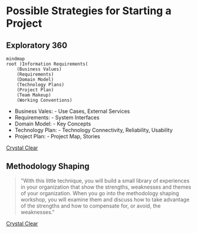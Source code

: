 # Possible Strategies for Starting a Project

## Exploratory 360

```mermaid
mindmap
root )Information Requirements(
    (Business Values)
    (Requirements)
    (Domain Model)
    (Technology Plans)
    (Project Plan)
    (Team Makeup)
    (Working Conventions)
```

* Business Vales: - Use Cases, External Services
* Requirements: - System Interfaces
* Domain Model: - Key Concepts
* Technology Plan: - Technology Connectivity, Reliability, Usability
* Project Plan: - Project Map, Stories

[Crystal Clear](https://www.researchgate.net/profile/Alistair-Cockburn/publication/234820806_Crystal_clear_a_human-powered_methodology_for_small_teams/links/56d434b508ae2ea08cf8e07a/Crystal-clear-a-human-powered-methodology-for-small-teams.pdf)

## Methodology Shaping

> "With this little technique, you will build a small library of experiences in your
organization that show the strengths, weaknesses and themes of your organization.
When you go into the methodology shaping workshop, you will examine them and
discuss how to take advantage of the strengths and how to compensate for, or avoid,
the weaknesses."

[Crystal Clear](https://www.researchgate.net/profile/Alistair-Cockburn/publication/234820806_Crystal_clear_a_human-powered_methodology_for_small_teams/links/56d434b508ae2ea08cf8e07a/Crystal-clear-a-human-powered-methodology-for-small-teams.pdf)